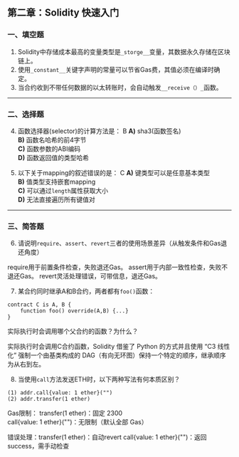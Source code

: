 ## 第二章：Solidity 快速入门

### 一、填空题

1. Solidity中存储成本最高的变量类型是`_storge__`变量，其数据永久存储在区块链上。  
2. 使用`_constant__`关键字声明的常量可以节省Gas费，其值必须在编译时确定。  
4. 当合约收到不带任何数据的以太转账时，会自动触发`__receive（）_`函数。  

---

### 二、选择题

4. 函数选择器(selector)的计算方法是：  B
   **A)** sha3(函数签名)  
   **B)** 函数名哈希的前4字节  
   **C)** 函数参数的ABI编码  
   **D)** 函数返回值的类型哈希  

5. 以下关于mapping的叙述错误的是：  C
   **A)** 键类型可以是任意基本类型  
   **B)** 值类型支持嵌套mapping  
   **C)** 可以通过`length`属性获取大小  
   **D)** 无法直接遍历所有键值对  

---

### 三、简答题

6. 请说明`require`、`assert`、`revert`三者的使用场景差异（从触发条件和Gas退还角度）

require用于前置条件检查，失败退还Gas。
assert用于内部一致性检查，失败不退还Gas。
revert灵活处理错误，可带信息，退还Gas。

7. 某合约同时继承A和B合约，两者都有`foo()`函数：

```solidity
contract C is A, B {
    function foo() override(A,B) {...}
}
```

实际执行时会调用哪个父合约的函数？为什么？

实际执行时会调用C合约函数，Solidity 借鉴了 Python 的方式并且使用 “C3 线性化” 强制一个由基类构成的 DAG（有向无环图）保持一个特定的顺序，继承顺序为从右到左。


8. 当使用`call`方法发送ETH时，以下两种写法有何本质区别？

```solidity
(1) addr.call{value: 1 ether}("")
(2) addr.transfer(1 ether)
```
Gas限制：​ transfer(1 ether)：​固定 2300	
         call{value: 1 ether}("")：无限制（默认全部 Gas）

错误处理：transfer(1 ether)：自动revert	
         call{value: 1 ether}("")：返回success，需手动检查